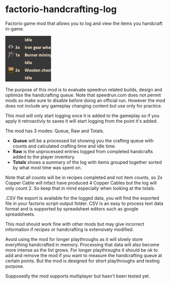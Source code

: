 # factorio-handcrafting-log
Factorio game mod that allows you to log and view the items you handcraft in-game.

![Handcrafting Queue](thumbnail.png?raw=true)

The purpose of this mod is to evaluate speedrun related builds, design and optimize the handcrafting queue. Note that speedrun.com does not permit mods so make sure to disable before doing an official run. However the mod does not include any gameplay changing content but use only for practice.

This mod will only start logging once it is added to the gameplay so if you apply it retroactivly to saves it will start logging from the point it's added.

The mod has 3 modes: Queue, Raw and Totals. 

* **Queue** will be a processed list showing you the crafting queue with counts and calculated crafting time and idle time. 
* **Raw** is the unprocessed entries logged from completed handcrafts added to the player inventory. 
* **Totals** shows a summary of the log with items grouped together sorted by what most time was spent on.

Note that all counts will be in recipes completed and not item counts, so 2x Copper Cable will infact have produced 4 Copper Cables but the log will only count 2. So keep that in mind especially when looking at the totals.

.CSV file export is available for the logged data, you will find the exported file in your factorio script-output folder. CSV is an easy to process text data format and is supported by spreadsheet editors such as google spreadsheets.

This mod should work fine with other mods but may give incorrect information if recipes or handcrafting is extensively modified.

Avoid using the mod for longer playthroughs as it will slowly store everything handcrafted in memory. Processing that data will also become more intense as the list grows. For longer playthroughs it should be ok to add and remove the mod if you want to measure the handcrafting queue at certain points. But the mod is designed for short playthroughs and testing purpose.

Supposedly the mod supports multiplayer but hasn't been tested yet.
